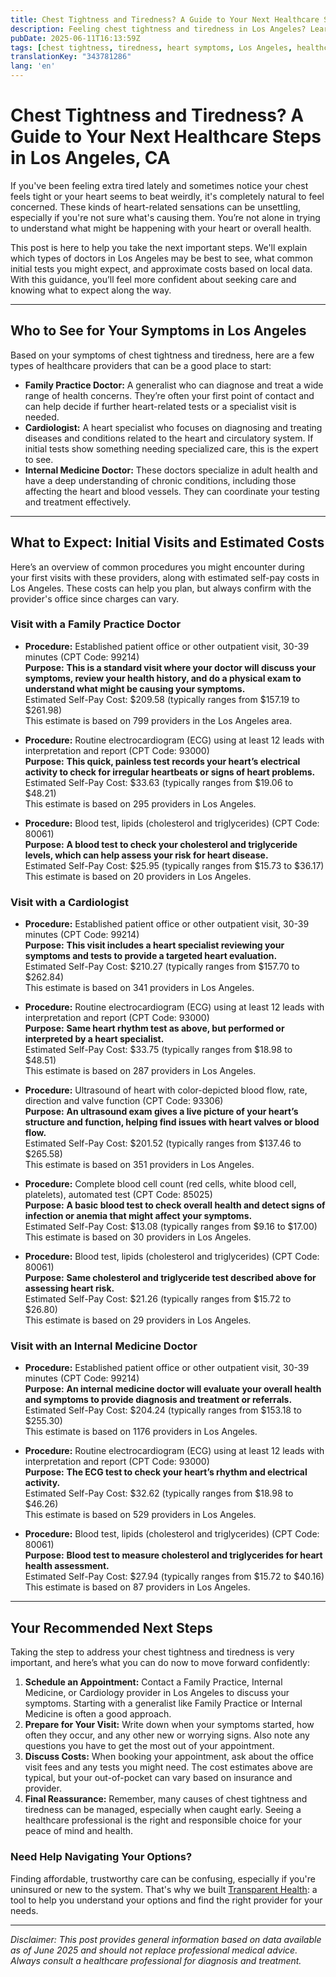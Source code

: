 ```yaml
---
title: Chest Tightness and Tiredness? A Guide to Your Next Healthcare Steps in Los Angeles, CA  
description: Feeling chest tightness and tiredness in Los Angeles? Learn who to see, common procedures, and expected costs to take the right healthcare steps.  
pubDate: 2025-06-11T16:13:59Z
tags: [chest tightness, tiredness, heart symptoms, Los Angeles, healthcare, cost transparency, family practice, cardiology, internal medicine]
translationKey: "343781286"
lang: 'en'
---
```


# Chest Tightness and Tiredness? A Guide to Your Next Healthcare Steps in Los Angeles, CA

If you've been feeling extra tired lately and sometimes notice your chest feels tight or your heart seems to beat weirdly, it's completely natural to feel concerned. These kinds of heart-related sensations can be unsettling, especially if you're not sure what's causing them. You’re not alone in trying to understand what might be happening with your heart or overall health.

This post is here to help you take the next important steps. We'll explain which types of doctors in Los Angeles may be best to see, what common initial tests you might expect, and approximate costs based on local data. With this guidance, you’ll feel more confident about seeking care and knowing what to expect along the way.

---

## Who to See for Your Symptoms in Los Angeles

Based on your symptoms of chest tightness and tiredness, here are a few types of healthcare providers that can be a good place to start:

- **Family Practice Doctor:** A generalist who can diagnose and treat a wide range of health concerns. They’re often your first point of contact and can help decide if further heart-related tests or a specialist visit is needed.
- **Cardiologist:** A heart specialist who focuses on diagnosing and treating diseases and conditions related to the heart and circulatory system. If initial tests show something needing specialized care, this is the expert to see.
- **Internal Medicine Doctor:** These doctors specialize in adult health and have a deep understanding of chronic conditions, including those affecting the heart and blood vessels. They can coordinate your testing and treatment effectively.

---

## What to Expect: Initial Visits and Estimated Costs

Here’s an overview of common procedures you might encounter during your first visits with these providers, along with estimated self-pay costs in Los Angeles. These costs can help you plan, but always confirm with the provider's office since charges can vary.

### Visit with a Family Practice Doctor

- **Procedure:** Established patient office or other outpatient visit, 30-39 minutes (CPT Code: 99214)  
  **Purpose:** **This is a standard visit where your doctor will discuss your symptoms, review your health history, and do a physical exam to understand what might be causing your symptoms.**  
  Estimated Self-Pay Cost: $209.58 (typically ranges from $157.19 to $261.98)  
  This estimate is based on 799 providers in the Los Angeles area.

- **Procedure:** Routine electrocardiogram (ECG) using at least 12 leads with interpretation and report (CPT Code: 93000)  
  **Purpose:** **This quick, painless test records your heart’s electrical activity to check for irregular heartbeats or signs of heart problems.**  
  Estimated Self-Pay Cost: $33.63 (typically ranges from $19.06 to $48.21)  
  This estimate is based on 295 providers in Los Angeles.

- **Procedure:** Blood test, lipids (cholesterol and triglycerides) (CPT Code: 80061)  
  **Purpose:** **A blood test to check your cholesterol and triglyceride levels, which can help assess your risk for heart disease.**  
  Estimated Self-Pay Cost: $25.95 (typically ranges from $15.73 to $36.17)  
  This estimate is based on 20 providers in Los Angeles.

### Visit with a Cardiologist

- **Procedure:** Established patient office or other outpatient visit, 30-39 minutes (CPT Code: 99214)  
  **Purpose:** **This visit includes a heart specialist reviewing your symptoms and tests to provide a targeted heart evaluation.**  
  Estimated Self-Pay Cost: $210.27 (typically ranges from $157.70 to $262.84)  
  This estimate is based on 341 providers in Los Angeles.

- **Procedure:** Routine electrocardiogram (ECG) using at least 12 leads with interpretation and report (CPT Code: 93000)  
  **Purpose:** **Same heart rhythm test as above, but performed or interpreted by a heart specialist.**  
  Estimated Self-Pay Cost: $33.75 (typically ranges from $18.98 to $48.51)  
  This estimate is based on 287 providers in Los Angeles.

- **Procedure:** Ultrasound of heart with color-depicted blood flow, rate, direction and valve function (CPT Code: 93306)  
  **Purpose:** **An ultrasound exam gives a live picture of your heart’s structure and function, helping find issues with heart valves or blood flow.**  
  Estimated Self-Pay Cost: $201.52 (typically ranges from $137.46 to $265.58)  
  This estimate is based on 351 providers in Los Angeles.

- **Procedure:** Complete blood cell count (red cells, white blood cell, platelets), automated test (CPT Code: 85025)  
  **Purpose:** **A basic blood test to check overall health and detect signs of infection or anemia that might affect your symptoms.**  
  Estimated Self-Pay Cost: $13.08 (typically ranges from $9.16 to $17.00)  
  This estimate is based on 30 providers in Los Angeles.

- **Procedure:** Blood test, lipids (cholesterol and triglycerides) (CPT Code: 80061)  
  **Purpose:** **Same cholesterol and triglyceride test described above for assessing heart risk.**  
  Estimated Self-Pay Cost: $21.26 (typically ranges from $15.72 to $26.80)  
  This estimate is based on 29 providers in Los Angeles.

### Visit with an Internal Medicine Doctor

- **Procedure:** Established patient office or other outpatient visit, 30-39 minutes (CPT Code: 99214)  
  **Purpose:** **An internal medicine doctor will evaluate your overall health and symptoms to provide diagnosis and treatment or referrals.**  
  Estimated Self-Pay Cost: $204.24 (typically ranges from $153.18 to $255.30)  
  This estimate is based on 1176 providers in Los Angeles.

- **Procedure:** Routine electrocardiogram (ECG) using at least 12 leads with interpretation and report (CPT Code: 93000)  
  **Purpose:** **The ECG test to check your heart’s rhythm and electrical activity.**  
  Estimated Self-Pay Cost: $32.62 (typically ranges from $18.98 to $46.26)  
  This estimate is based on 529 providers in Los Angeles.

- **Procedure:** Blood test, lipids (cholesterol and triglycerides) (CPT Code: 80061)  
  **Purpose:** **Blood test to measure cholesterol and triglycerides for heart health assessment.**  
  Estimated Self-Pay Cost: $27.94 (typically ranges from $15.72 to $40.16)  
  This estimate is based on 87 providers in Los Angeles.

---

## Your Recommended Next Steps

Taking the step to address your chest tightness and tiredness is very important, and here’s what you can do now to move forward confidently:

1. **Schedule an Appointment:** Contact a Family Practice, Internal Medicine, or Cardiology provider in Los Angeles to discuss your symptoms. Starting with a generalist like Family Practice or Internal Medicine is often a good approach.
2. **Prepare for Your Visit:** Write down when your symptoms started, how often they occur, and any other new or worrying signs. Also note any questions you have to get the most out of your appointment.
3. **Discuss Costs:** When booking your appointment, ask about the office visit fees and any tests you might need. The cost estimates above are typical, but your out-of-pocket can vary based on insurance and provider.
4. **Final Reassurance:** Remember, many causes of chest tightness and tiredness can be managed, especially when caught early. Seeing a healthcare professional is the right and responsible choice for your peace of mind and health.

### Need Help Navigating Your Options?

Finding affordable, trustworthy care can be confusing, especially if you're uninsured or new to the system. That's why we built [Transparent Health](https://transparenthealth.ai): a tool to help you understand your options and find the right provider for your needs. 

---

*Disclaimer: This post provides general information based on data available as of June 2025 and should not replace professional medical advice. Always consult a healthcare professional for diagnosis and treatment.*